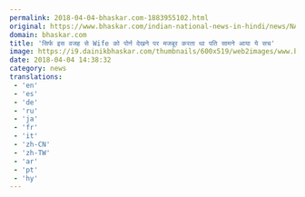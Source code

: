 ```yaml
---
permalink: 2018-04-04-bhaskar.com-1883955102.html
original: https://www.bhaskar.com/indian-national-news-in-hindi/news/NAT-NAV-IFTM-bengaluru-doctor-accused-of-harassing-wife-and-forced-to-watch-adult-movie-5844816-NOR.html
domain: bhaskar.com
title: 'सिर्फ इस वजह से Wife को पोर्न देखने पर मजबूर करता था पति सामने आया ये सच'
image: https://i9.dainikbhaskar.com/thumbnails/600x519/web2images/www.bhaskar.com/2018/04/04/photos1_1522852562.jpg
date: 2018-04-04 14:38:32
category: news
translations: 
 - 'en'
 - 'es'
 - 'de'
 - 'ru'
 - 'ja'
 - 'fr'
 - 'it'
 - 'zh-CN'
 - 'zh-TW'
 - 'ar'
 - 'pt'
 - 'hy'
---
```


